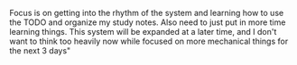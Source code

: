 Focus is on getting into the rhythm of the system and learning how to use the TODO and organize my study notes. Also need to just put in more time learning things. This system will be expanded at a later time, and I don't want to think too heavily now while focused on more mechanical things for the next 3 days"
